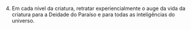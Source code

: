 ﻿4. Em cada nível da criatura, retratar experiencialmente o auge da vida da criatura para a Deidade do Paraíso e para todas as inteligências do universo.